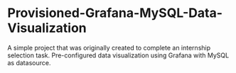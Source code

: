 # Provisioned-Grafana-MySQL-Data-Visualization
A simple project that was originally created to complete an internship selection task.  Pre-configured data visualization using Grafana with MySQL as datasource.
